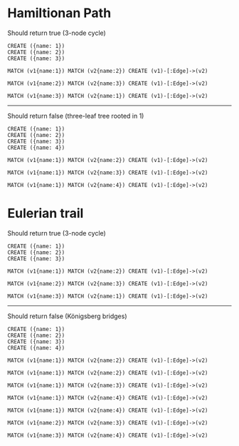 # Hamiltionan Path

Should return true (3-node cycle)

```
CREATE ({name: 1})
CREATE ({name: 2})
CREATE ({name: 3})
```
```
MATCH (v1{name:1}) MATCH (v2{name:2}) CREATE (v1)-[:Edge]->(v2)
```
```
MATCH (v1{name:2}) MATCH (v2{name:3}) CREATE (v1)-[:Edge]->(v2)
```
```
MATCH (v1{name:3}) MATCH (v2{name:1}) CREATE (v1)-[:Edge]->(v2)
```

------------------------------------------------------------------

Should return false (three-leaf tree rooted in 1)

```
CREATE ({name: 1})
CREATE ({name: 2})
CREATE ({name: 3})
CREATE ({name: 4})
```
```
MATCH (v1{name:1}) MATCH (v2{name:2}) CREATE (v1)-[:Edge]->(v2)
```
```
MATCH (v1{name:1}) MATCH (v2{name:3}) CREATE (v1)-[:Edge]->(v2)
```
```
MATCH (v1{name:1}) MATCH (v2{name:4}) CREATE (v1)-[:Edge]->(v2)
```

# Eulerian trail

Should return true (3-node cycle)

```
CREATE ({name: 1})
CREATE ({name: 2})
CREATE ({name: 3})
```
```
MATCH (v1{name:1}) MATCH (v2{name:2}) CREATE (v1)-[:Edge]->(v2)
```
```
MATCH (v1{name:2}) MATCH (v2{name:3}) CREATE (v1)-[:Edge]->(v2)
```
```
MATCH (v1{name:3}) MATCH (v2{name:1}) CREATE (v1)-[:Edge]->(v2)
```


------------------------------------------------------------------

Should return false (Königsberg bridges)

```
CREATE ({name: 1})
CREATE ({name: 2})
CREATE ({name: 3})
CREATE ({name: 4})
```
```
MATCH (v1{name:1}) MATCH (v2{name:2}) CREATE (v1)-[:Edge]->(v2)
```
```
MATCH (v1{name:1}) MATCH (v2{name:2}) CREATE (v1)-[:Edge]->(v2)
```
```
MATCH (v1{name:1}) MATCH (v2{name:3}) CREATE (v1)-[:Edge]->(v2)
```
```
MATCH (v1{name:1}) MATCH (v2{name:4}) CREATE (v1)-[:Edge]->(v2)
```
```
MATCH (v1{name:1}) MATCH (v2{name:4}) CREATE (v1)-[:Edge]->(v2)
```
```
MATCH (v1{name:2}) MATCH (v2{name:3}) CREATE (v1)-[:Edge]->(v2)
```
```
MATCH (v1{name:3}) MATCH (v2{name:4}) CREATE (v1)-[:Edge]->(v2)
```